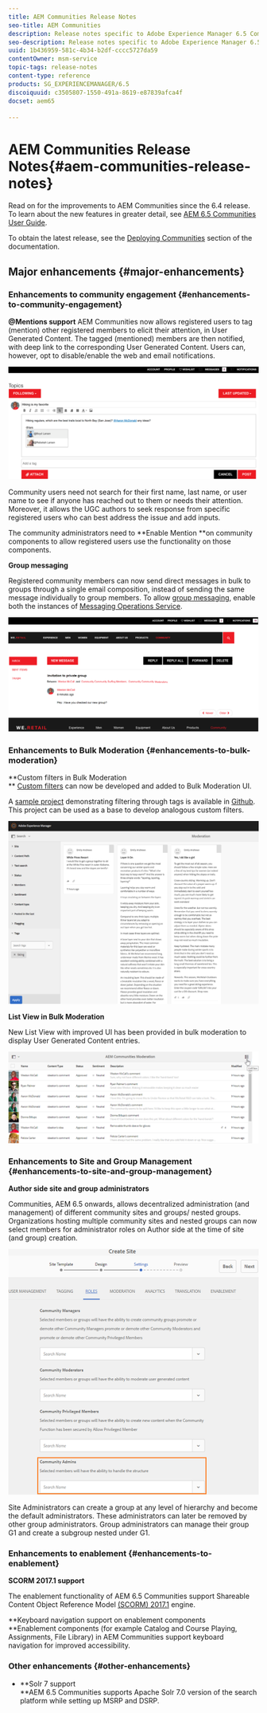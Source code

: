 ```yaml
---
title: AEM Communities Release Notes
seo-title: AEM Communities
description: Release notes specific to Adobe Experience Manager 6.5 Communities.
seo-description: Release notes specific to Adobe Experience Manager 6.5 Communities.
uuid: 1b436959-581c-4b34-b2df-cccc5727da59
contentOwner: msm-service
topic-tags: release-notes
content-type: reference
products: SG_EXPERIENCEMANAGER/6.5
discoiquuid: c3505807-1550-491a-8619-e87839afca4f
docset: aem65

---
```


# AEM Communities Release Notes{#aem-communities-release-notes}

Read on for the improvements to AEM Communities since the 6.4 release. To learn about the new features in greater detail, see [AEM 6.5 Communities User Guide](https://helpx.adobe.com/experience-manager/6-4/communities/user-guide.html).

To obtain the latest release, see the [Deploying Communities](https://helpx.adobe.com/in/experience-manager/6-4/communities/using/deploy-communities.html#LatestReleases) section of the documentation.

## Major enhancements {#major-enhancements}

### Enhancements to community engagement {#enhancements-to-community-engagement}

**@Mentions support** 
AEM Communities now allows registered users to tag (mention) other registered members to elicit their attention, in User Generated Content. The tagged (mentioned) members are then notified, with deep link to the corresponding User Generated Content. Users can, however, opt to disable/enable the web and email notifications.

![At mentions support](assets/at-mentions.png)

Community users need not search for their first name, last name, or user name to see if anyone has reached out to them or needs their attention. Moreover, it allows the UGC authors to seek response from specific registered users who can best address the issue and add inputs.

The community administrators need to **Enable Mention **on community components to allow registered users use the functionality on those components.

**Group messaging**

Registered community members can now send direct messages in bulk to groups through a single email composition, instead of sending the same message individually to group members. To allow [group messaging](../communities/using/configure-messaging.md), enable both the instances of [Messaging Operations Service](../communities/using/messaging.md#group-messaging). 

![Group message](assets/group-messaging.png)

### Enhancements to Bulk Moderation {#enhancements-to-bulk-moderation}

**Custom filters in Bulk Moderation  
** [Custom filters](../communities/using/moderation.md#custom-filters) can now be developed and added to Bulk Moderation UI.

A [sample project](https://github.com/Adobe-Marketing-Cloud/aem-communities-extensions/tree/master/aem-communities-moderation-filter) demonstrating filtering through tags is available in [Github](https://github.com/Adobe-Marketing-Cloud/aem-communities-extensions/tree/master/aem-communities-moderation-filter). This project can be used as a base to develop analogous custom filters.

![Custom filters](assets/custom-tag-filter.png)

**List View in Bulk Moderation**

New List View with improved UI has been provided in bulk moderation to display User Generated Content entries.

![Bulk moderation in list view](assets/list-view-moderation.png)

### Enhancements to Site and Group Management {#enhancements-to-site-and-group-management}

**Author side site and group administrators**

Communities, AEM 6.5 onwards, allows decentralized administration (and management) of different community sites and groups/ nested groups. Organizations hosting multiple community sites and nested groups can now select members for administrator roles on Author side at the time of site (and group) creation.

![Site administrator](assets/site-admin.png)

Site Administrators can create a group at any level of hierarchy and become the default administrators. These administrators can later be removed by other group administrators. Group administrators can manage their group G1 and create a subgroup nested under G1.

### Enhancements to enablement {#enhancements-to-enablement}

**SCORM 2017.1 support**

The enablement functionality of AEM 6.5 Communities support Shareable Content Object Reference Model [(SCORM) 2017.1](https://rusticisoftware.com/blog/scorm-engine-2017-released/) engine.

**Keyboard navigation support on enablement components  
**Enablement components (for example Catalog and Course Playing, Assignments, File Library) in AEM Communities support keyboard navigation for improved accessibility.

### Other enhancements {#other-enhancements}

* **Solr 7 support  
  **AEM 6.5 Communities supports Apache Solr 7.0 version of the search platform while setting up MSRP and DSRP.

